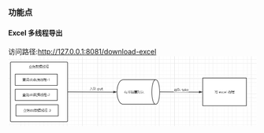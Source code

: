 ### 功能点
#### Excel 多线程导出
访问路径:http://127.0.0.1:8081/download-excel
![excel多线程](./doc/pic/excel多线程.png)
